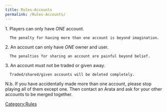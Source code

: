 ```yaml
---
title: Rules-Accounts
permalink: /Rules-Accounts/
---
```


1\. Players can only have _ONE_ account.

`  The penalty for having more than one account is beyond imagination.`

2\. An account can only have _ONE_ owner and user.

`  The penalties for sharing an account are painful beyond belief.`

3\. An account must not be traded or given away.

`  Traded/shared/given accounts will be deleted completely.`

N.b. If you have accidentally made more than one account, please stop
playing all of them except one. Then contact an Arata and ask for your
other accounts to be merged together.

[Category:Rules](Category:Rules "wikilink")